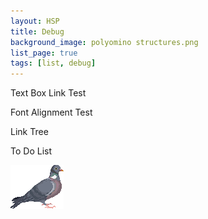 ```yaml
---
layout: HSP
title: Debug
background_image: polyomino structures.png
list_page: true
tags: [list, debug]
---
```


<p class="free" style="--top: 10px; --right:10px; --text-align:right;" data-url="/linktest">
    Text Box Link Test
</p>

<p class="free" style="--top: 22px; --right:10px; --text-align:right;" data-url="/fonttest">
    Font Alignment Test
</p>

<p class="free" style="--top: 34px; --right:10px; --text-align:right;" data-url="/pages">
    Link Tree
</p>

<p class="free" style="--top: 46px; --right:10px; --text-align:right;" data-url="/todo">
    To Do List
</p>

<p class="imagebox free" style="--top: 10px; --left: 20px;" data-url="/user_resources/images/pixel pigeon.png">
    <img src="/user_resources/images/pixel pigeon.png">
</p>